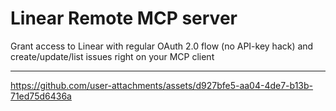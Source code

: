 # Linear Remote MCP server

Grant access to Linear with regular OAuth 2.0 flow (no API-key hack) and create/update/list issues right on your MCP client

---

https://github.com/user-attachments/assets/d927bfe5-aa04-4de7-b13b-71ed75d6436a


